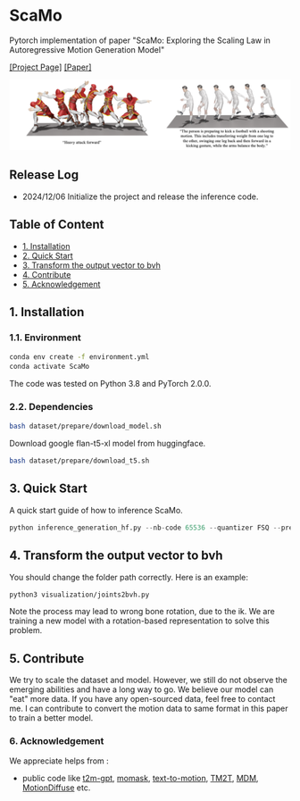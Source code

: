 # ScaMo
Pytorch implementation of paper "ScaMo: Exploring the Scaling Law in Autoregressive Motion Generation Model"


[[Project Page]](https://shunlinlu.github.io/ScaMo/) [[Paper]](https://github.com/shunlinlu/ScaMo/blob/main/assets/Arxiv_ScaMo.pdf)


<p align="center">
<img src="assets/teaser.png" width="600px" alt="teaser">
</p>


## Release Log
* 2024/12/06 Initialize the project and release the inference code.

## Table of Content
* [1. Installation](#1-installation)
* [2. Quick Start](#2-quick-start)
* [3. Transform the output vector to bvh](#3-transform-the-output-vector-to-bvh)
* [4. Contribute](#4-contribute)
* [5. Acknowledgement](#5-acknowledgement)

 
## 1. Installation

### 1.1. Environment

```bash
conda env create -f environment.yml
conda activate ScaMo
```

The code was tested on Python 3.8 and PyTorch 2.0.0.

### 2.2. Dependencies

```bash
bash dataset/prepare/download_model.sh
```
Download google flan-t5-xl model from huggingface.
```bash
bash dataset/prepare/download_t5.sh
```



## 3. Quick Start

A quick start guide of how to inference ScaMo.
```python
python inference_generation_hf.py --nb-code 65536 --quantizer FSQ --pretrained_llama 3B --text_encode flan-t5-xl
```


## 4. Transform the output vector to bvh


You should change the folder path correctly. Here is an example:

```bash
python3 visualization/joints2bvh.py
```
Note the process may lead to wrong bone rotation, due to the ik. We are training a new model with a rotation-based representation to solve this problem.

## 5. Contribute
We try to scale the dataset and model. However, we still do not observe the emerging abilities and have a long way to go. We believe our model can "eat" more data. If you have any open-sourced data, feel free to contact me. I can contribute to convert the motion data to same format in this paper to train a better model. 


### 6. Acknowledgement
We appreciate helps from :  

* public code like [t2m-gpt](https://github.com/Mael-zys/T2M-GPT), [momask](https://github.com/EricGuo5513/momask-codes), [text-to-motion](https://github.com/EricGuo5513/text-to-motion), [TM2T](https://github.com/EricGuo5513/TM2T), [MDM](https://github.com/GuyTevet/motion-diffusion-model), [MotionDiffuse](https://github.com/mingyuan-zhang/MotionDiffuse) etc.


